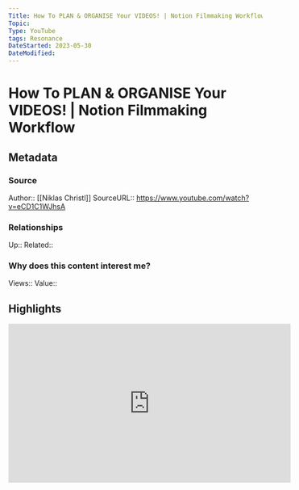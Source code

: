 ```yaml
---
Title: How To PLAN & ORGANISE Your VIDEOS! | Notion Filmmaking Workflow
Topic:
Type: YouTube
tags: Resonance
DateStarted: 2023-05-30
DateModified:
---
```

# How To PLAN & ORGANISE Your VIDEOS! | Notion Filmmaking Workflow
## Metadata
### Source
Author:: [[Niklas Christl]]
SourceURL:: https://www.youtube.com/watch?v=eCD1C1WJhsA
### Relationships
Up::
Related::
### Why does this content interest me?
Views::
Value::
## Highlights
<iframe width="560" height="315" src="https://www.youtube.com/embed/" title="YouTube video player" frameborder="0" allow="accelerometer; autoplay; clipboard-write; encrypted-media; gyroscope; picture-in-picture" allowfullscreen></iframe>